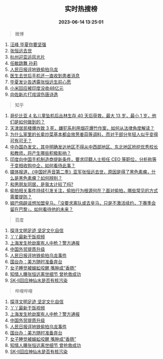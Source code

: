 <div align="center"><h2>实时热搜榜</h2><h4>2023-06-14 13:25:01</h4></div>

> 微博  

1. [汪峰 毕夏你要坚强](https://s.weibo.com/weibo?q=%E6%B1%AA%E5%B3%B0%20%E6%AF%95%E5%A4%8F%E4%BD%A0%E8%A6%81%E5%9D%9A%E5%BC%BA&t=31&band_rank=1&Refer=top)<br />
2. [张恒远去世](https://s.weibo.com/weibo?q=%23%E5%BC%A0%E6%81%92%E8%BF%9C%E5%8E%BB%E4%B8%96%23&t=31&band_rank=2&Refer=top)<br />
3. [杭州迎亚运风光片](https://s.weibo.com/weibo?q=%23%E6%9D%AD%E5%B7%9E%E8%BF%8E%E4%BA%9A%E8%BF%90%E9%A3%8E%E5%85%89%E7%89%87%23&t=31&band_rank=3&Refer=top)<br />
4. [任敏跳舞 孙莉](https://s.weibo.com/weibo?q=%E4%BB%BB%E6%95%8F%E8%B7%B3%E8%88%9E%20%E5%AD%99%E8%8E%89&t=31&band_rank=4&Refer=top)<br />
5. [人民日报评地铁偷拍乌龙](https://s.weibo.com/weibo?q=%23%E4%BA%BA%E6%B0%91%E6%97%A5%E6%8A%A5%E8%AF%84%E5%9C%B0%E9%93%81%E5%81%B7%E6%8B%8D%E4%B9%8C%E9%BE%99%23&t=31&band_rank=5&Refer=top)<br />
6. [医生去世后手机还一直收到患者消息](https://s.weibo.com/weibo?q=%23%E5%8C%BB%E7%94%9F%E5%8E%BB%E4%B8%96%E5%90%8E%E6%89%8B%E6%9C%BA%E8%BF%98%E4%B8%80%E7%9B%B4%E6%94%B6%E5%88%B0%E6%82%A3%E8%80%85%E6%B6%88%E6%81%AF%23&t=31&band_rank=6&Refer=top)<br />
7. [毕夏发讣告透露张恒远生前心愿](https://s.weibo.com/weibo?q=%23%E6%AF%95%E5%A4%8F%E5%8F%91%E8%AE%A3%E5%91%8A%E9%80%8F%E9%9C%B2%E5%BC%A0%E6%81%92%E8%BF%9C%E7%94%9F%E5%89%8D%E5%BF%83%E6%84%BF%23&t=31&band_rank=7&Refer=top)<br />
8. [小米回应被印度没收48亿元](https://s.weibo.com/weibo?q=%23%E5%B0%8F%E7%B1%B3%E5%9B%9E%E5%BA%94%E8%A2%AB%E5%8D%B0%E5%BA%A6%E6%B2%A1%E6%94%B648%E4%BA%BF%E5%85%83%23&t=31&band_rank=8&Refer=top)<br />
9. [向佐新片打戏误伤唐诗逸](https://s.weibo.com/weibo?q=%23%E5%90%91%E4%BD%90%E6%96%B0%E7%89%87%E6%89%93%E6%88%8F%E8%AF%AF%E4%BC%A4%E5%94%90%E8%AF%97%E9%80%B8%23&t=31&band_rank=9&Refer=top)<br />

> 知乎  

1. [哥伦比亚 4 名儿童坠机后丛林生存 40 天后获救，最大 13 岁，最小 1 岁，他们是如何做到的？](https://www.zhihu.com/question/605847291)<br />
2. [天津居民楼爆炸致 3 死，嫌犯系利用烟花爆竹作案，如何从法律角度解读？](https://www.zhihu.com/question/606506953)<br />
3. [为什么家里的长辈炒菜基本都会放葱姜蒜等调料，而对于部分年轻人似乎变得可有可无？](https://www.zhihu.com/question/605464337)<br />
4. [中办国办发文，其中明确发达地区不得从中西部地区、东北地区抢挖优秀校长和教师，将产生哪些积极影响？](https://www.zhihu.com/question/606427991)<br />
5. [印度向中国手机制造商提新条件，要求印籍人士担任 CEO 等职位，分析称等于变相收购中企，如何看待此事？](https://www.zhihu.com/question/606514618)<br />
6. [媒体报道，《中国好声音第二季》亚军张恒远去世，原因是得了黑色素瘤，什么是黑色素瘤？如何辨别？](https://www.zhihu.com/question/606511957)<br />
7. [和男朋友同居，是我太计较了吗?](https://www.zhihu.com/question/606007032)<br />
8. [偷拍相关事件持续引发关注，偷拍行为根源何在？面对偷拍，哪些常见的方式需要提防？](https://www.zhihu.com/question/606509987)<br />
9. [姆巴佩辟谣想加盟皇马，「没要求离队或去皇马，只是不激活续约，下赛季会留在巴黎」，如何看待他的未来？](https://www.zhihu.com/question/606525340)<br />

> 百度  

1. [探寻文明足迹 坚定文化自信](https://www.baidu.com/s?wd=%E6%8E%A2%E5%AF%BB%E6%96%87%E6%98%8E%E8%B6%B3%E8%BF%B9+%E5%9D%9A%E5%AE%9A%E6%96%87%E5%8C%96%E8%87%AA%E4%BF%A1&sa=fyb_news&rsv_dl=fyb_news)<br />
2. [丫丫最新干饭视频](https://www.baidu.com/s?wd=%E4%B8%AB%E4%B8%AB%E6%9C%80%E6%96%B0%E5%B9%B2%E9%A5%AD%E8%A7%86%E9%A2%91&sa=fyb_news&rsv_dl=fyb_news)<br />
3. [上海发生抢劫案有人中枪？警方通报](https://www.baidu.com/s?wd=%E4%B8%8A%E6%B5%B7%E5%8F%91%E7%94%9F%E6%8A%A2%E5%8A%AB%E6%A1%88%E6%9C%89%E4%BA%BA%E4%B8%AD%E6%9E%AA%EF%BC%9F%E8%AD%A6%E6%96%B9%E9%80%9A%E6%8A%A5&sa=fyb_news&rsv_dl=fyb_news)<br />
4. [中国外贸提质升级](https://www.baidu.com/s?wd=%E4%B8%AD%E5%9B%BD%E5%A4%96%E8%B4%B8%E6%8F%90%E8%B4%A8%E5%8D%87%E7%BA%A7&sa=fyb_news&rsv_dl=fyb_news)<br />
5. [人民日报评地铁偷拍乌龙事件](https://www.baidu.com/s?wd=%E4%BA%BA%E6%B0%91%E6%97%A5%E6%8A%A5%E8%AF%84%E5%9C%B0%E9%93%81%E5%81%B7%E6%8B%8D%E4%B9%8C%E9%BE%99%E4%BA%8B%E4%BB%B6&sa=fyb_news&rsv_dl=fyb_news)<br />
6. [国台办：美方随时准备弃台](https://www.baidu.com/s?wd=%E5%9B%BD%E5%8F%B0%E5%8A%9E%EF%BC%9A%E7%BE%8E%E6%96%B9%E9%9A%8F%E6%97%B6%E5%87%86%E5%A4%87%E5%BC%83%E5%8F%B0&sa=fyb_news&rsv_dl=fyb_news)<br />
7. [女子睡觉被蜈蚣咬醒 嘴肿成“香肠”](https://www.baidu.com/s?wd=%E5%A5%B3%E5%AD%90%E7%9D%A1%E8%A7%89%E8%A2%AB%E8%9C%88%E8%9A%A3%E5%92%AC%E9%86%92+%E5%98%B4%E8%82%BF%E6%88%90%E2%80%9C%E9%A6%99%E8%82%A0%E2%80%9D&sa=fyb_news&rsv_dl=fyb_news)<br />
8. [知情人曝张恒远离世细节 曾抢救成功](https://www.baidu.com/s?wd=%E7%9F%A5%E6%83%85%E4%BA%BA%E6%9B%9D%E5%BC%A0%E6%81%92%E8%BF%9C%E7%A6%BB%E4%B8%96%E7%BB%86%E8%8A%82+%E6%9B%BE%E6%8A%A2%E6%95%91%E6%88%90%E5%8A%9F&sa=fyb_news&rsv_dl=fyb_news)<br />
9. [SK-II回应神仙水是否有核污染](https://www.baidu.com/s?wd=SK-II%E5%9B%9E%E5%BA%94%E7%A5%9E%E4%BB%99%E6%B0%B4%E6%98%AF%E5%90%A6%E6%9C%89%E6%A0%B8%E6%B1%A1%E6%9F%93&sa=fyb_news&rsv_dl=fyb_news)<br />

> 哔哩哔哩  

1. [探寻文明足迹 坚定文化自信](https://www.baidu.com/s?wd=%E6%8E%A2%E5%AF%BB%E6%96%87%E6%98%8E%E8%B6%B3%E8%BF%B9+%E5%9D%9A%E5%AE%9A%E6%96%87%E5%8C%96%E8%87%AA%E4%BF%A1&sa=fyb_news&rsv_dl=fyb_news)<br />
2. [丫丫最新干饭视频](https://www.baidu.com/s?wd=%E4%B8%AB%E4%B8%AB%E6%9C%80%E6%96%B0%E5%B9%B2%E9%A5%AD%E8%A7%86%E9%A2%91&sa=fyb_news&rsv_dl=fyb_news)<br />
3. [上海发生抢劫案有人中枪？警方通报](https://www.baidu.com/s?wd=%E4%B8%8A%E6%B5%B7%E5%8F%91%E7%94%9F%E6%8A%A2%E5%8A%AB%E6%A1%88%E6%9C%89%E4%BA%BA%E4%B8%AD%E6%9E%AA%EF%BC%9F%E8%AD%A6%E6%96%B9%E9%80%9A%E6%8A%A5&sa=fyb_news&rsv_dl=fyb_news)<br />
4. [中国外贸提质升级](https://www.baidu.com/s?wd=%E4%B8%AD%E5%9B%BD%E5%A4%96%E8%B4%B8%E6%8F%90%E8%B4%A8%E5%8D%87%E7%BA%A7&sa=fyb_news&rsv_dl=fyb_news)<br />
5. [人民日报评地铁偷拍乌龙事件](https://www.baidu.com/s?wd=%E4%BA%BA%E6%B0%91%E6%97%A5%E6%8A%A5%E8%AF%84%E5%9C%B0%E9%93%81%E5%81%B7%E6%8B%8D%E4%B9%8C%E9%BE%99%E4%BA%8B%E4%BB%B6&sa=fyb_news&rsv_dl=fyb_news)<br />
6. [国台办：美方随时准备弃台](https://www.baidu.com/s?wd=%E5%9B%BD%E5%8F%B0%E5%8A%9E%EF%BC%9A%E7%BE%8E%E6%96%B9%E9%9A%8F%E6%97%B6%E5%87%86%E5%A4%87%E5%BC%83%E5%8F%B0&sa=fyb_news&rsv_dl=fyb_news)<br />
7. [女子睡觉被蜈蚣咬醒 嘴肿成“香肠”](https://www.baidu.com/s?wd=%E5%A5%B3%E5%AD%90%E7%9D%A1%E8%A7%89%E8%A2%AB%E8%9C%88%E8%9A%A3%E5%92%AC%E9%86%92+%E5%98%B4%E8%82%BF%E6%88%90%E2%80%9C%E9%A6%99%E8%82%A0%E2%80%9D&sa=fyb_news&rsv_dl=fyb_news)<br />
8. [知情人曝张恒远离世细节 曾抢救成功](https://www.baidu.com/s?wd=%E7%9F%A5%E6%83%85%E4%BA%BA%E6%9B%9D%E5%BC%A0%E6%81%92%E8%BF%9C%E7%A6%BB%E4%B8%96%E7%BB%86%E8%8A%82+%E6%9B%BE%E6%8A%A2%E6%95%91%E6%88%90%E5%8A%9F&sa=fyb_news&rsv_dl=fyb_news)<br />
9. [SK-II回应神仙水是否有核污染](https://www.baidu.com/s?wd=SK-II%E5%9B%9E%E5%BA%94%E7%A5%9E%E4%BB%99%E6%B0%B4%E6%98%AF%E5%90%A6%E6%9C%89%E6%A0%B8%E6%B1%A1%E6%9F%93&sa=fyb_news&rsv_dl=fyb_news)<br />
